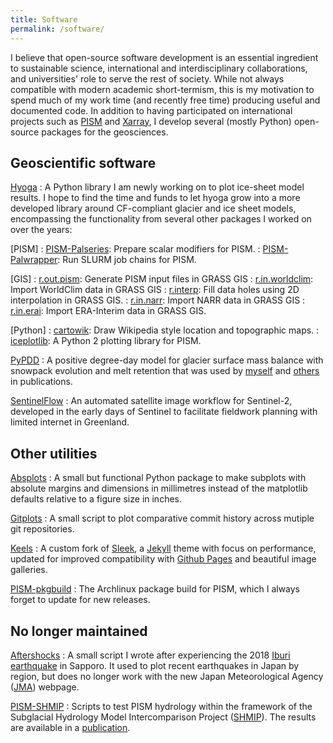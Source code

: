 ```yaml
---
title: Software
permalink: /software/
---
```


I believe that open-source software development is an essential ingredient to
sustainable science, international and interdisciplinary collaborations, and
universities' role to serve the rest of society. While not always compatible
with modern academic short-termism, this is my motivation to spend much of my
work time (and recently free time) producing useful and documented code. In
addition to having participated on international projects such as
[PISM](https://pism.github.io) and [Xarray](https://xarray.pydata.org/), I
develop several (mostly Python) open-source packages for the geosciences.


## Geoscientific software

[Hyoga](https://hyoga.readthedocs.io)
: A Python library I am newly working on to plot ice-sheet model results.
I hope to find the time and funds to let hyoga grow into a more developed
library around CF-compliant glacier and ice sheet models, encompassing the
functionality from several other packages I worked on over the years:

  [PISM]
  : [PISM-Palseries](https://github.com/juseg/pism-palseries):
    Prepare scalar modifiers for PISM.
  : [PISM-Palwrapper](https://github.com/juseg/pism-palwrapper):
    Run SLURM job chains for PISM.

  [GIS]
  : [r.out.pism](https://github.com/juseg/r.out.pism):
    Generate PISM input files in GRASS GIS
  : [r.in.worldclim](https://github.com/juseg/r.in.worldclim):
    Import WorldClim data in GRASS GIS
  : [r.interp](https://github.com/juseg/r.interp):
    Fill data holes using 2D interpolation in GRASS GIS.
  : [r.in.narr](https://github.com/juseg/r.in.narr):
    Import NARR data in GRASS GIS
  : [r.in.erai](https://github.com/juseg/r.in.erai):
    Import ERA-Interim data in GRASS GIS.

  [Python]
  : [cartowik](https://github.com/juseg/cartowik):
    Draw Wikipedia style location and topographic maps.
  : [iceplotlib](https://github.com/juseg/iceplotlib):
    A Python 2 plotting library for PISM.

[PyPDD](https://github.com/juseg/pypdd)
: A positive degree-day model for glacier surface mass balance with snowpack
  evolution and melt retention that was used by
  [myself](http://doi.org/10.3189/2013JoG13J081) and
  [others](https://doi.org/10.5194/tc-12-3635-2018) in publications.

[SentinelFlow](https://github.com/juseg/sentinelflow)
: An automated satellite image workflow for Sentinel-2, developed in the early
  days of Sentinel to facilitate fieldwork planning with limited internet in
  Greenland.


## Other utilities

[Absplots](https://github.com/juseg/absplots)
: A small but functional Python package to make subplots with absolute margins
  and dimensions in millimetres instead of the matplotlib defaults relative to
  a figure size in inches.

[Gitplots](https://github.com/juseg/gitplots)
: A small script to plot comparative commit history across mutiple git
  repositories.

[Keels](https://github.com/juseg/keels)
: A custom fork of [Sleek](https://janczizikow.github.io/sleek), a
  [Jekyll](https://jekyllrb.com) theme with focus on performance, updated for
  improved compatibility with [Github Pages](https://pages.github.com) and
  beautiful image galleries.

[PISM-pkgbuild](https://github.com/juseg/pism-pkgbuild)
: The Archlinux package build for PISM, which I always forget to update
  for new releases.


## No longer maintained

[Aftershocks](https://github.com/juseg/aftershocks)
: A small script I wrote after experiencing the 2018
  [Iburi earthquake](https://en.wikipedia.org/wiki/2018_Hokkaido_Eastern_Iburi_earthquake)
  in Sapporo. It used to plot recent earthquakes in Japan by region, but does
  no longer work with the new Japan Meteorological Agency
  ([JMA](https://www.jma.go.jp)) webpage.

[PISM-SHMIP](https://github.com/juseg/pism-shmip)
: Scripts to test PISM hydrology within the framework of the Subglacial
  Hydrology Model Intercomparison Project
  ([SHMIP](https://shmip.bitbucket.io)). The results are available in a
  [publication](https://doi.org/10.1017/jog.2018.78).
